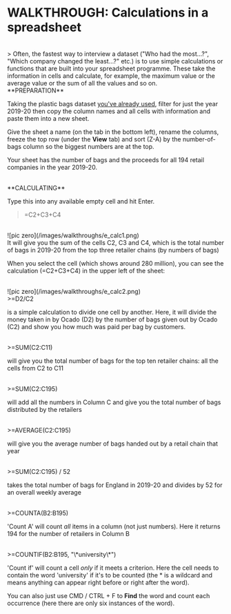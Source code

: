 # WALKTHROUGH: Calculations in a spreadsheet

<br />
> Often, the fastest way to interview a dataset ("Who had the most...?", "Which company changed the least...?" etc.) is to use simple calculations or functions that are built into your spreadsheet programme. These take the information in cells and calculate, for example, the maximum value or the average value or the sum of all the values and so on.

<br />
**PREPARATION**

Taking the plastic bags dataset [you've already used](https://aodhanlutetiae.github.io/dj/excel), filter for just the year 2019-20 then copy the column names and all cells with information and paste them into a new sheet.

Give the sheet a name (on the tab in the bottom left), rename the columns, freeze the top row (under the **View** tab) and sort (Z-A) by the number-of-bags column so the biggest numbers are at the top.

Your sheet has the number of bags and the proceeds for all 194 retail companies in the year 2019-20.

<br />
**CALCULATING**

Type this into any available empty cell and hit Enter.

>=C2+C3+C4

<br />
![pic zero](/images/walkthroughs/e_calc1.png)

<br />
It will give you the sum of the cells C2, C3 and C4, which is the total number of bags in 2019-20 from the top three retailer chains (by numbers of bags)

When you select the cell (which shows around 280 million), you can see the calculation (=C2+C3+C4) in the upper left of the sheet:

<br />
![pic zero](/images/walkthroughs/e_calc2.png)

<br />
>=D2/C2

is a simple calculation to divide one cell by another. Here, it will divide the money taken in by Ocado (D2) by the number of bags given out by Ocado (C2) and show you how much was paid per bag by customers.

<br />
>=SUM(C2:C11)

will give you the total number of bags for the top ten retailer chains: all the cells from C2 to C11

<br />
>=SUM(C2:C195)

will add all the numbers in Column C and give you the total number of bags distributed by the retailers

<br />
>=AVERAGE(C2:C195)

will give you the average number of bags handed out by a retail chain that year

<br />
>=SUM(C2:C195) / 52

takes the total number of bags for England in 2019-20 and divides by 52 for an overall weekly average

<br />
>=COUNTA(B2:B195)

'Count A' will count *all* items in a column (not just numbers). Here it returns 194 for the number of retailers in Column B

<br />
>=COUNTIF(B2:B195, "\*university\*")

'Count if' will count a cell *only* if it meets a criterion. Here the cell needs to contain the word 'university' if it's to be counted (the * is a wildcard and means anything can appear right before or right after the word).

You can also just use CMD / CTRL + F to **Find** the word and count each occurrence (here there are only six instances of the word).

<br />
